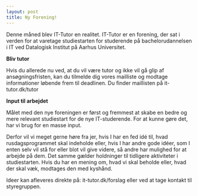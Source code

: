 ```yaml
---
layout: post
title: Ny Forening!
---
```


Denne måned blev IT-Tutor en realitet. IT-Tutor er en forening, der sat i verden for at varetage studiestarten for studerende på bachelorudannelsen i IT ved Datalogisk Institut på Aarhus Universitet.

**Bliv tutor**

Hvis du allerede nu ved, at du vil være tutor og ikke vil gå glip af ansøgningsfristen, kan du tilmelde dig vores mailliste og modtage informationer løbende frem til deadlinen. Du finder maillisten på it-tutor.dk/tutor 


**Input til arbejdet**

Målet med den nye foreningen er først og fremmest at skabe en bedre og mere relevant studiestart for de nye IT-studerende. For at kunne gøre det, har vi brug for en masse input. 

Derfor vil vi meget gerne høre fra jer, hvis I har en fed idé til, hvad rusdagsprogrammet skal indeholde eller, hvis I har andre gode idéer, som I enten selv vil stå for eller blot vil give videre, så andre har mulighed for at arbejde på dem. Det samme gælder holdninger til tidligere aktiviteter i studiestarten. Hvis du har en mening om, hvad vi skal beholde eller, hvad der skal væk, modtages den med kyshånd.


Ideer kan afleveres direkte på: it-tutor.dk/forslag eller ved at tage kontakt til styregruppen.
